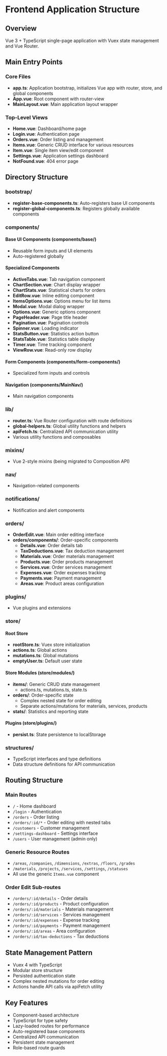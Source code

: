 # Frontend Application Structure

## Overview
Vue 3 + TypeScript single-page application with Vuex state management and Vue Router.

## Main Entry Points

### Core Files
- **app.ts**: Application bootstrap, initializes Vue app with router, store, and global components
- **App.vue**: Root component with router-view
- **MainLayout.vue**: Main application layout wrapper

### Top-Level Views
- **Home.vue**: Dashboard/home page
- **Login.vue**: Authentication page
- **Orders.vue**: Order listing and management
- **Items.vue**: Generic CRUD interface for various resources
- **Item.vue**: Single item view/edit component
- **Settings.vue**: Application settings dashboard
- **NotFound.vue**: 404 error page

## Directory Structure

### bootstrap/
- **register-base-components.ts**: Auto-registers base UI components
- **register-global-components.ts**: Registers globally available components

### components/
#### Base UI Components (components/base/)
- Reusable form inputs and UI elements
- Auto-registered globally

#### Specialized Components
- **ActiveTabs.vue**: Tab navigation component
- **ChartSection.vue**: Chart display wrapper
- **ChartStats.vue**: Statistical charts for orders
- **EditRow.vue**: Inline editing component
- **ItemsOptions.vue**: Options menu for list items
- **Modal.vue**: Modal dialog wrapper
- **Options.vue**: Generic options component
- **PageHeader.vue**: Page title header
- **Pagination.vue**: Pagination controls
- **Spinner.vue**: Loading indicator
- **StatsButton.vue**: Statistics action button
- **StatsTable.vue**: Statistics table display
- **Timer.vue**: Time tracking component
- **ViewRow.vue**: Read-only row display

#### Form Components (components/form-components/)
- Specialized form inputs and controls

#### Navigation (components/MainNav/)
- Main navigation components

### lib/
- **router.ts**: Vue Router configuration with route definitions
- **global-helpers.ts**: Global utility functions and helpers
- **apiFetch.ts**: Centralized API communication utility
- Various utility functions and composables

### mixins/
- Vue 2-style mixins (being migrated to Composition API)

### nav/
- Navigation-related components

### notifications/
- Notification and alert components

### orders/
- **OrderEdit.vue**: Main order editing interface
- **orders/components/**: Order-specific components
  - **Details.vue**: Order details tab
  - **TaxDeductions.vue**: Tax deduction management
  - **Materials.vue**: Order materials management
  - **Products.vue**: Order products management
  - **Services.vue**: Order services management
  - **Expenses.vue**: Order expenses tracking
  - **Payments.vue**: Payment management
  - **Areas.vue**: Product areas configuration

### plugins/
- Vue plugins and extensions

### store/
#### Root Store
- **rootStore.ts**: Vuex store initialization
- **actions.ts**: Global actions
- **mutations.ts**: Global mutations
- **emptyUser.ts**: Default user state

#### Store Modules (store/modules/)
- **items/**: Generic CRUD state management
  - actions.ts, mutations.ts, state.ts
- **orders/**: Order-specific state
  - Complex nested state for order editing
  - Separate actions/mutations for materials, services, products
- **stats/**: Statistics and reporting state

#### Plugins (store/plugins/)
- **persist.ts**: State persistence to localStorage

### structures/
- TypeScript interfaces and type definitions
- Data structure definitions for API communication

## Routing Structure

### Main Routes
- `/` - Home dashboard
- `/login` - Authentication
- `/orders` - Order listing
- `/orders/:id/*` - Order editing with nested tabs
- `/customers` - Customer management
- `/settings-dashboard` - Settings interface
- `/users` - User management (admin only)

### Generic Resource Routes
- `/areas`, `/companies`, `/dimensions`, `/extras`, `/floors`, `/grades`
- `/materials`, `/projects`, `/services`, `/settings`, `/statuses`
- All use the generic `Items.vue` component

### Order Edit Sub-routes
- `/orders/:id/details` - Order details
- `/orders/:id/products` - Product configuration
- `/orders/:id/materials` - Materials management
- `/orders/:id/services` - Services management
- `/orders/:id/expenses` - Expense tracking
- `/orders/:id/payments` - Payment management
- `/orders/:id/areas` - Area configuration
- `/orders/:id/tax-deductions` - Tax deductions

## State Management Pattern
- Vuex 4 with TypeScript
- Modular store structure
- Persisted authentication state
- Complex nested mutations for order editing
- Actions handle API calls via apiFetch utility

## Key Features
- Component-based architecture
- TypeScript for type safety
- Lazy-loaded routes for performance
- Auto-registered base components
- Centralized API communication
- Persistent state management
- Role-based route guards